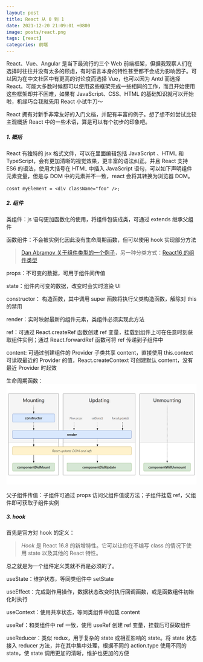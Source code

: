 ```yaml
---
layout: post
title: React 从 0 到 1
date: 2021-12-20 21:09:01 +0800
image: posts/react.png
tags: [react]
categories: 前端
---
```


React、Vue、Angular 是当下最流行的三个 Web 前端框架，但据我观察人们在选择时往往并没有太多的顾虑，有时语言本身的特性甚至都不会成为影响因子。可以因为在中文社区中有更高的讨论度而选择 Vue，也可以因为 Antd 而选择 React。可能大多数时候都可以使用这些框架完成一些相同的工作，而且开始使用这些框架却并不困难，如果有 JavaScript、CSS、HTML 的基础知识就可以开始啦，机缘巧合我就先用 React 小试牛刀～

React 拥有对新手非常友好的入门文档，并配有丰富的例子。想了想不如尝试比较主观概括 React 中的一些术语，算是可以有个初步的印象吧。

##### 1. 概括

React 有独特的 jsx 格式文件，可以在里面编辑包括 JavaScript 、HTML 和 TypeScript，会有更加清晰的视觉效果，更丰富的语法纠正。并且 React 支持 ES6 的语法，使用大括号在 HTML 中插入 JavaScript 语句，可以如下声明组件元素变量，但是与 DOM 中的元素并不一致，react 会将其转换为浏览器 DOM。

`cosnt myElement = <div className="foo" />;`

##### 2. 组件

类组件：js 语句更加函数化的使用，将组件包装成类，可通过 extends 继承父组件

函数组件：不会被实例化因此没有生命周期函数，但可以使用 hook 实现部分方法

> [Dan Abramov 关于组件类型的一个例子](https://overreacted.io/zh-hans/how-are-function-components-different-from-classes/)，另一种分类方式：[React16 的组件类型](https://zhuanlan.zhihu.com/p/55000793)

props：不可变的数据，可用于组件间传值

state：组件内可变的数据，改变时会实时渲染 UI

constructor： 构造函数，其中调用 super 函数将执行父类构造函数，解除对 this 的禁用

render：实时映射最新的组件元素，类组件必须实现此方法

ref：可通过 React.createRef 函数创建 ref 变量，挂载到组件上可在任意时刻获取组件实例；通过 React.forwardRef 函数可将 ref 传递到子组件中

content: 可通过创建组件的 Provider 子类共享 content，直接使用 this.context 可读取最近的 Provider 的值，React.createContext 可创建默认 content，没有最近 Provider 时起效

生命周期函数：
![img](/images/posts/life.png)

父子组件传值：子组件可通过 props 访问父组件值或方法；子组件挂载 ref，父组件即可获取子组件实例

##### 3. hook

首先是官方对 hook 的定义：

> _Hook_ 是 React 16.8 的新增特性。它可以让你在不编写 class 的情况下使用 state 以及其他的 React 特性。

总之就是为一个组件定义类就不再是必须的了。

useState：维护状态，等同类组件中 setState

useEffect：完成副作用操作，数据状态改变时执行回调函数，或是函数组件初始化时执行

useContext：使用共享状态，等同类组件中加载 content

useRef：和类组件中 ref 一致，使用 useRef 创建 ref 变量，挂载后可获取组件

useReducer：类似 redux，用于复杂的 state 或相互影响的 state。将 state 状态接入 reducer 方法，并在其中集中处理，根据不同的 action.type 使用不同的 state，使 state 调用更加的清晰，维护也更加的方便
